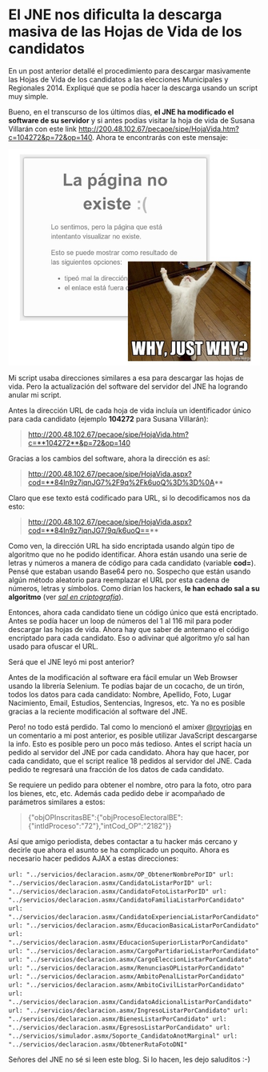 # El JNE nos dificulta la descarga masiva de las Hojas de Vida de los candidatos

En un post anterior detallé el procedimiento para descargar masivamente las Hojas de
Vida de los candidatos a las elecciones Municipales y Regionales 2014. Expliqué
que se podía hacer la descarga usando un script muy simple.

Bueno, en el transcurso de los últimos días, **el JNE ha modificado el software de
su servidor** y si antes podías visitar la hoja de vida de Susana Villarán con este
link
<http://200.48.102.67/pecaoe/sipe/HojaVida.htm?c=104272&p=72&op=140>. Ahora
te encontrarás con este mensaje:

![](images/2014-07-25_no_existe.jpg)

Mi script usaba direcciones similares a esa para descargar las hojas de vida.
Pero la actualización del software del servidor del JNE ha logrando anular mi script.

Antes la dirección URL de cada hoja de vida incluía un identificador único
para cada candidato (ejemplo **104272** para Susana Villarán):

> http://200.48.102.67/pecaoe/sipe/HojaVida.htm?c=**104272**&p=72&op=140

Gracias a los cambios del software, ahora la dirección es así:

> http://200.48.102.67/pecaoe/sipe/HojaVida.aspx?cod=**84In9z7iqnJG7%2F9q%2Fk6uoQ%3D%3D%0A**

Claro que ese texto está codificado para URL, si lo decodificamos nos da esto:

> http://200.48.102.67/pecaoe/sipe/HojaVida.aspx?cod=**84In9z7iqnJG7/9q/k6uoQ==**

Como ven, la dirección URL ha sido encriptada usando algún tipo de algoritmo
que no he podido identificar. Ahora están usando una serie de letras y números
a manera de código para
cada candidato (variable **cod=**). Pensé que estaban usando Base64 pero no.
Sospecho
que están usando algún método aleatorio para reemplazar el URL por esta cadena
de números, letras y símbolos. Como dirían los hackers, **le han echado sal a su
algoritmo** (ver [*sal en
        criptografía*](http://es.wikipedia.org/wiki/Sal_(criptograf%C3%ADa))).

Entonces, ahora cada candidato tiene un código único que está encriptado. Antes
se podía hacer un loop de números del 1 al 116 mil para poder descargar las
hojas de vida. Ahora hay que saber de antemano el código encriptado para cada
candidato. Eso o adivinar qué algoritmo y/o sal han usado para ofuscar el URL. 

Será que el JNE leyó mi post anterior?

Antes de la modificación al software era fácil emular un Web Browser usando la
librería Selenium. Te podías bajar de un cocacho, de un tirón, todos los datos
para cada candidato: Nombre, Apellido, Foto, Lugar Nacimiento, Email, Estudios,
     Sentencias, Ingresos, etc.
Ya no es posible gracias a la reciente modificación al software del JNE.

Pero! no todo está perdido. Tal como lo mencionó el amixer [\@royriojas](https://twitter.com/royriojas) en un
comentario a mi post anterior, es posible utilizar JavaScript descargarse la
info.
Esto es posible pero un poco más tedioso. Antes el script hacía un pedido al
servidor del JNE por cada candidato. Ahora hay que hacer, por cada candidato,
         que el script realice 18 pedidos al servidor del JNE. Cada pedido te
         regresará una fracción de los datos de cada candidato.

Se requiere un pedido para obtener el nombre, otro para la foto, otro para los bienes, etc,
   etc.
Además cada pedido debe ir acompañado de parámetros similares a estos:

> {"objOPInscritasBE":{"objProcesoElectoralBE":{"intIdProceso":"72"},"intCod_OP":"2182"}}

Así que amigo periodista, debes contactar a tu hacker más cercano y decirle que
ahora el asunto se ha complicado un poquito.
Ahora es necesario hacer pedidos AJAX a estas direcciones:

``
url: "../servicios/declaracion.asmx/OP_ObtenerNombrePorID"
url: "../servicios/declaracion.asmx/CandidatoListarPorID"
url: "../servicios/declaracion.asmx/CandidatoFotoListarPorID"
url: "../servicios/declaracion.asmx/CandidatoFamiliaListarPorCandidato"
url: "../servicios/declaracion.asmx/CandidatoExperienciaListarPorCandidato"
url: "../servicios/declaracion.asmx/EducacionBasicaListarPorCandidato"
url: "../servicios/declaracion.asmx/EducacionSuperiorListarPorCandidato"
url: "../servicios/declaracion.asmx/CargoPartidarioListarPorCandidato"
url: "../servicios/declaracion.asmx/CargoEleccionListarPorCandidato"
url: "../servicios/declaracion.asmx/RenunciasOPListarPorCandidato"
url: "../servicios/declaracion.asmx/AmbitoPenalListarPorCandidato"
url: "../servicios/declaracion.asmx/AmbitoCivilListarPorCandidato"
url: "../servicios/declaracion.asmx/CandidatoAdicionalListarPorCandidato"
url: "../servicios/declaracion.asmx/IngresoListarPorCandidato"
url: "../servicios/declaracion.asmx/BienesListarPorCandidato"
url: "../servicios/declaracion.asmx/EgresosListarPorCandidato"
url: "../servicios/simulador.asmx/Soporte_CandidatoAnotMarginal"
url: "../servicios/declaracion.asmx/ObtenerRutaFotoDNI"
``

Señores del JNE no sé si leen este blog. Si lo hacen, les dejo saluditos :-)



